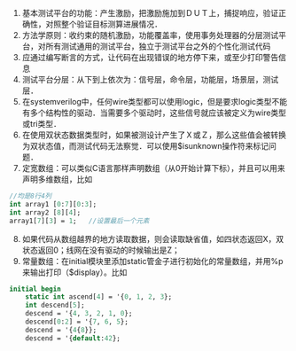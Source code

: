 1. 基本测试平台的功能：产生激励，把激励施加到ＤＵＴ上，捕捉响应，验证正确性，对照整个验证目标测算进展情况．
2. 方法学原则：收约束的随机激励，功能覆盖率，使用事务处理器的分层测试平台，对所有测试通用的测试平台，独立于测试平台之外的个性化测试代码
3. 应通过编写断言的方式，让代码在出现错误的地方停下来，或至少打印警告信息
4. 测试平台分层：从下到上依次为：信号层，命令层，功能层，场景层，测试层．
5. 在systemverilog中，任何wire类型都可以使用logic，但是要求logic类型不能有多个结构性的驱动．当需要多个驱动时，这些信号就应该被定义为wire类型或tri类型．
6. 在使用双状态数据类型时，如果被测设计产生了Ｘ或Ｚ，那么这些值会被转换为双状态值，而测试代码无法察觉．可以使用$isunknown操作符来标记问题．
7. 定宽数组：可以类似C语言那样声明数组（从0开始计算下标），并且可以用来声明多维数组，比如
```systemverilog
//均是8行4列
int array1 [0:7][0:3];
int array2 [8][4];
array1[7][3] = 1;   //设置最后一个元素
```
8. 如果代码从数组越界的地方读取数据，则会读取缺省值，如四状态返回X，双状态返回0；线网在没有驱动的时候输出是Z；
9. 常量数组：在initial模块里添加static管金子进行初始化的常量数组，并用%p来输出打印（$display）。比如
```systemverilog
initial begin
    static int ascend[4] = '{0, 1, 2, 3};
    int descend[5];
    descend = '{4, 3, 2, 1, 0};
    descend[0:2] = '{7, 6, 5};
    descend = '{4{8}};
    descend = '{default:42};
```